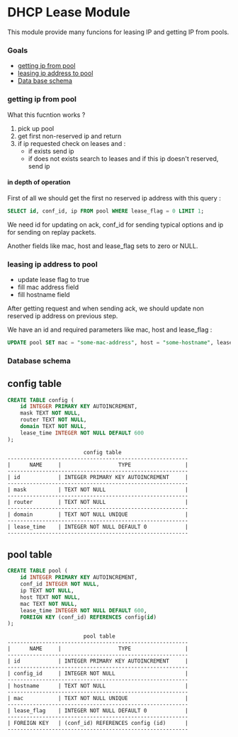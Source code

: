 # DHCP Lease Module

This module provide many funcions for leasing IP and getting IP from pools.

### Goals

- <a href="#1">getting ip from pool</a>
- <a href="#2">leasing ip address to pool</a>
- <a href="#3">Data base schema</a>

### <p id="1">getting ip from pool</a>

What this fucntion works ?

 1) pick up pool
 0) get first non-reserved ip and return
 0) if ip requested check on leases and :
    - if exists send ip
    - if does not exists search to leases and if this ip doesn't reserved, send ip

#### in depth of operation

First of all we should get the first no reserved ip address with this query :
```sql
SELECT id, conf_id, ip FROM pool WHERE lease_flag = 0 LIMIT 1;
```
We need id for updating on ack, conf_id for sending typical options
and ip for sending on replay packets.

Another fields like mac, host and lease_flag sets to zero or NULL.


### <p id="2">leasing ip address to pool</p>

 - update lease flag to true
 - fill mac address field
 - fill hostname field

After getting request and when sending ack,
we should update non reserved ip address on previous step.

We have an id and required parameters like mac, host and lease_flag :
```sql
UPDATE pool SET mac = "some-mac-address", host = "some-hostname", lease_flag = 1 WHERE id = 1;
```

### <p id="#3">Database schema</p>

## config table
```sql
CREATE TABLE config (
	id INTEGER PRIMARY KEY AUTOINCREMENT,
	mask TEXT NOT NULL,
	router TEXT NOT NULL,
	domain TEXT NOT NULL,
	lease_time INTEGER NOT NULL DEFAULT 600
);

```


```
                        config table
---------------------------------------------------------
|      NAME     |                  TYPE                 |
---------------------------------------------------------
| id            | INTEGER PRIMARY KEY AUTOINCREMENT     |
---------------------------------------------------------
| mask          | TEXT NOT NULL                         |
---------------------------------------------------------
| router        | TEXT NOT NULL                         |
---------------------------------------------------------
| domain        | TEXT NOT NULL UNIQUE                  |
---------------------------------------------------------
| lease_time    | INTEGER NOT NULL DEFAULT 0            |
---------------------------------------------------------
```

## pool table
```sql
CREATE TABLE pool ( 
	id INTEGER PRIMARY KEY AUTOINCREMENT,
	conf_id INTEGER NOT NULL,
	ip TEXT NOT NULL,
	host TEXT NOT NULL,
	mac TEXT NOT NULL,
	lease_time INTEGER NOT NULL DEFAULT 600,
	FOREIGN KEY (conf_id) REFERENCES config(id)
);
```

```
                        pool table
---------------------------------------------------------
|      NAME     |                  TYPE                 |
---------------------------------------------------------
| id            | INTEGER PRIMARY KEY AUTOINCREMENT     |
---------------------------------------------------------
| config_id     | INTEGER NOT NULL                      |
---------------------------------------------------------
| hostname      | TEXT NOT NULL                         |
---------------------------------------------------------
| mac           | TEXT NOT NULL UNIQUE                  |
---------------------------------------------------------
| lease_flag    | INTEGER NOT NULL DEFAULT 0            |
---------------------------------------------------------
| FOREIGN KEY   | (conf_id) REFERENCES config (id)      |
---------------------------------------------------------
```